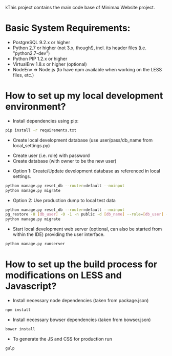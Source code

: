 kThis project contains the main code base of Minimax Website project.

Basic System Requirements:
====================
* PostgreSQL 9.2.x or higher
* Python 2.7 or higher (not 3.x, though!), incl. its header files (i.e. "python2.7-dev")
* Python PIP 1.2.x or higher
* VirtualEnv 1.8.x or higher (optional)
* NodeEnv => Node.js (to have npm available when working on the LESS files, etc.)

How to set up my local development environment?
====================

* Install dependencies using pip:

```sh
pip install -r requirements.txt
```

* Create local development database (use user/pass/db_name from local_settings.py)
- Create user (i.e. role) with password
- Create database (with owner to be the new user)

* Option 1: Create/Update development database as referenced in local settings.

```sh
python manage.py reset_db --router=default --noinput
python manage.py migrate
```

* Option 2: Use production dump to local test data

```sh
python manage.py reset_db --router=default --noinput
pg_restore -U [db_user] -O -1 -n public -d [db_name] --role=[db_user] -h localhost [path_to_dump_file]
python manage.py migrate
```

* Start local development web server (optional, can also be started from within the IDE) providing the user interface.

```sh
python manage.py runserver
```

How to set up the build process for modifications on LESS and Javascript?
====================

* Install necessary node dependencies (taken from package.json)
```sh
npm install
```

* Install necessary bowser dependencies (taken from bowser.json)
```sh
bower install
```

* To generate the JS and CSS for production run
```sh
gulp
```

